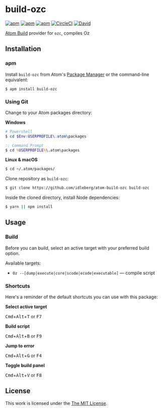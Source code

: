 # build-ozc

[![apm](https://flat.badgen.net/apm/license/build-ozc)](https://atom.io/packages/build-ozc)
[![apm](https://flat.badgen.net/apm/v/build-ozc)](https://atom.io/packages/build-ozc)
[![apm](https://flat.badgen.net/apm/dl/build-ozc)](https://atom.io/packages/build-ozc)
[![CircleCI](https://flat.badgen.net/circleci/github/idleberg/atom-build-ozc)](https://circleci.com/gh/idleberg/atom-build-ozc)
[![David](https://flat.badgen.net/david/dev/idleberg/atom-build-ozc)](https://david-dm.org/idleberg/atom-build-ozc?type=dev)

[Atom Build](https://atombuild.github.io/) provider for `ozc`, compiles Oz

## Installation

### apm

Install `build-ozc` from Atom's [Package Manager](http://flight-manual.atom.io/using-atom/sections/atom-packages/) or the command-line equivalent:

`$ apm install build-ozc`

### Using Git

Change to your Atom packages directory:

**Windows**

```powershell
# Powershell
$ cd $Env:USERPROFILE\.atom\packages
```

```cmd
:: Command Prompt
$ cd %USERPROFILE%\.atom\packages
```

**Linux & macOS**

```bash
$ cd ~/.atom/packages/
```

Clone repository as `build-ozc`:

```bash
$ git clone https://github.com/idleberg/atom-build-ozc build-ozc
```

Inside the cloned directory, install Node dependencies:

```bash
$ yarn || npm install
```

## Usage

### Build

Before you can build, select an active target with your preferred build option.

Available targets:

* `Oz --[dump|execute|core|scode|ecode|executable]` — compile script

### Shortcuts

Here's a reminder of the default shortcuts you can use with this package:

**Select active target**

<kbd>Cmd</kbd>+<kbd>Alt</kbd>+<kbd>T</kbd> or <kbd>F7</kbd>

**Build script**

<kbd>Cmd</kbd>+<kbd>Alt</kbd>+<kbd>B</kbd> or <kbd>F9</kbd>

**Jump to error**

<kbd>Cmd</kbd>+<kbd>Alt</kbd>+<kbd>G</kbd> or <kbd>F4</kbd>

**Toggle build panel**

<kbd>Cmd</kbd>+<kbd>Alt</kbd>+<kbd>V</kbd> or <kbd>F8</kbd>

## License

This work is licensed under the [The MIT License](LICENSE).
